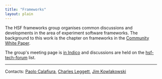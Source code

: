 ```yaml
---
title: "Frameworks"
layout: plain
---
```


The HSF frameworks group organises common discussions and developments
in the area of experiment software frameworks. The background to this
work is the chapter on frameworks in the [Community White Paper](/organization/cwp.html).

The group's meeting page is [in Indico](https://indico.cern.ch/category/10287/) and
discussions are held on the [hsf-tech-forum](https://groups.google.com/forum/#%21forum/hsf-tech-forum) list.

-----

Contacts: [Paolo Calafiura](mailto:pcalafiura@lbl.gov), [Charles Leggett](mailto:CGLeggett@lbl.gov), 
[Jim Kowlakowski](mailto:jbk@fnal.gov)
